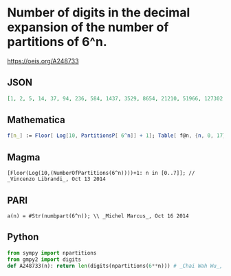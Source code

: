 # Number of digits in the decimal expansion of the number of partitions of 6^n\.
https://oeis.org/A248733
## JSON
```JSON
[1, 2, 5, 14, 37, 94, 236, 584, 1437, 3529, 8654, 21210, 51966, 127302, 311840, 763864, 1871094, 4583243]
```
## Mathematica
```Mathematica
f[n_] := Floor[ Log[10, PartitionsP[ 6^n]] + 1]; Table[ f@n, {n, 0, 17}]
```
## Magma
```Magma
[Floor(Log(10,(NumberOfPartitions(6^n))))+1: n in [0..7]]; // _Vincenzo Librandi_, Oct 13 2014
```
## PARI
```PARI
a(n) = #Str(numbpart(6^n)); \\ _Michel Marcus_, Oct 16 2014
```
## Python
```Python
from sympy import npartitions
from gmpy2 import digits
def A248733(n): return len(digits(npartitions(6**n))) # _Chai Wah Wu_, Jul 15 2024
```
